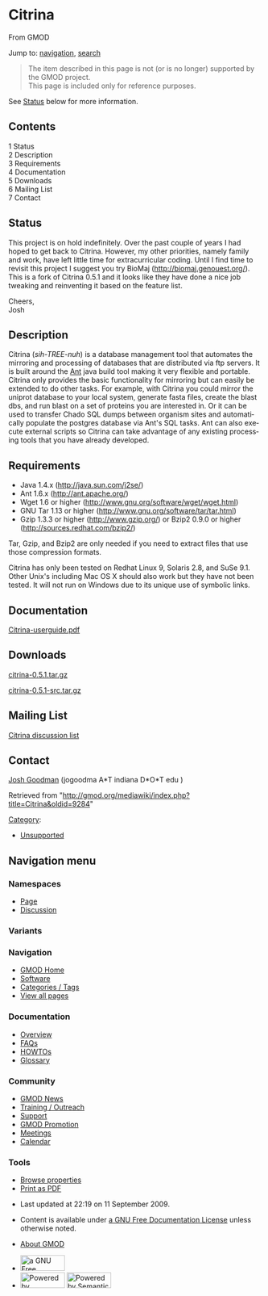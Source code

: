 <div id="mw-page-base" class="noprint">

</div>

<div id="mw-head-base" class="noprint">

</div>

<div id="content" class="mw-body" role="main">

<span id="top"></span>

<div id="mw-js-message" style="display:none;">

</div>



# <span dir="auto">Citrina</span>

<div id="bodyContent">

<div id="siteSub">

From GMOD

</div>

<div id="contentSub">

</div>

<div id="jump-to-nav" class="mw-jump">

Jump to: [navigation](#mw-navigation), [search](#p-search)

</div>

<div id="mw-content-text" class="mw-content-ltr" lang="en" dir="ltr">

> The item described in this page is not (or is no longer) supported by
> the GMOD project.  
> This page is included only for reference purposes.

See [Status](#Status) below for more information.

  

<div id="toc" class="toc">

<div id="toctitle">

## Contents

</div>

- [<span class="tocnumber">1</span>
  <span class="toctext">Status</span>](#Status)
- [<span class="tocnumber">2</span>
  <span class="toctext">Description</span>](#Description)
- [<span class="tocnumber">3</span>
  <span class="toctext">Requirements</span>](#Requirements)
- [<span class="tocnumber">4</span>
  <span class="toctext">Documentation</span>](#Documentation)
- [<span class="tocnumber">5</span>
  <span class="toctext">Downloads</span>](#Downloads)
- [<span class="tocnumber">6</span> <span class="toctext">Mailing
  List</span>](#Mailing_List)
- [<span class="tocnumber">7</span>
  <span class="toctext">Contact</span>](#Contact)

</div>

## <span id="Status" class="mw-headline">Status</span>

This project is on hold indefinitely. Over the past couple of years I
had hoped to get back to Citrina. However, my other priorities, namely
family and work, have left little time for extracurricular coding. Until
I find time to revisit this project I suggest you try BioMaj
(<a href="http://biomaj.genouest.org/" class="external free"
rel="nofollow">http://biomaj.genouest.org/</a>). This is a fork of
Citrina 0.5.1 and it looks like they have done a nice job tweaking and
reinventing it based on the feature list.

Cheers,  
Josh

## <span id="Description" class="mw-headline">Description</span>

Citrina (*sih-TREE-nuh*) is a database management tool that automates
the mirroring and processing of databases that are distributed via ftp
servers. It is built around the
<a href="http://en.wikipedia.org/wiki/Ant" class="extiw"
title="wp:Ant">Ant</a> java build tool making it very flexible and
portable. Citrina only provides the basic functionality for mirroring
but can easily be extended to do other tasks. For example, with Citrina
you could mirror the uniprot database to your local system, generate
fasta files, create the blast dbs, and run blast on a set of proteins
you are interested in. Or it can be used to transfer Chado SQL dumps
between organism sites and automatically populate the postgres database
via Ant's SQL tasks. Ant can also execute external scripts so Citrina
can take advantage of any existing processing tools that you have
already developed.

  

## <span id="Requirements" class="mw-headline">Requirements</span>

- Java 1.4.x (<a href="http://java.sun.com/j2se/" class="external free"
  rel="nofollow">http://java.sun.com/j2se/</a>)
- Ant 1.6.x (<a href="http://ant.apache.org" class="external text"
  rel="nofollow">http://ant.apache.org/</a>)
- Wget 1.6 or higher
  (<a href="http://www.gnu.org/software/wget/wget.html"
  class="external free"
  rel="nofollow">http://www.gnu.org/software/wget/wget.html</a>)
- GNU Tar 1.13 or higher
  (<a href="http://www.gnu.org/software/tar/tar.html" class="external free"
  rel="nofollow">http://www.gnu.org/software/tar/tar.html</a>)
- Gzip 1.3.3 or higher
  (<a href="http://www.gzip.org/" class="external free"
  rel="nofollow">http://www.gzip.org/</a>) or Bzip2 0.9.0 or higher
  (<a href="http://sources.redhat.com/bzip2/" class="external free"
  rel="nofollow">http://sources.redhat.com/bzip2/</a>)

Tar, Gzip, and Bzip2 are only needed if you need to extract files that
use those compression formats.

Citrina has only been tested on Redhat Linux 9, Solaris 2.8, and SuSe
9.1. Other Unix's including Mac OS X should also work but they have not
been tested. It will not run on Windows due to its unique use of
symbolic links.

  

## <span id="Documentation" class="mw-headline">Documentation</span>

<a href="../mediawiki/images/3/3b/Citrina-userguide.pdf"
class="internal" title="Citrina-userguide.pdf">Citrina-userguide.pdf</a>

  

## <span id="Downloads" class="mw-headline">Downloads</span>

<a
href="http://prdownloads.sourceforge.net/gmod/citrina-0.5.1.tar.gz?download"
class="external text" rel="nofollow">citrina-0.5.1.tar.gz</a>

<a
href="http://prdownloads.sourceforge.net/gmod/citrina-0.5.1-src.tar.gz?download"
class="external text" rel="nofollow">citrina-0.5.1-src.tar.gz</a>

  

## <span id="Mailing_List" class="mw-headline">Mailing List</span>

<a
href="http://sourceforge.net/mailarchive/forum.php?forum=gmod-citrina"
class="external text" rel="nofollow">Citrina discussion list</a>

  

## <span id="Contact" class="mw-headline">Contact</span>

[Josh Goodman](User:Jogoodma "User:Jogoodma") (jogoodma A\*T indiana
D\*O\*T edu )

</div>

<div class="printfooter">

Retrieved from
"<http://gmod.org/mediawiki/index.php?title=Citrina&oldid=9284>"

</div>

<div id="catlinks" class="catlinks">

<div id="mw-normal-catlinks" class="mw-normal-catlinks">

[Category](Special:Categories "Special:Categories"):

- [Unsupported](Category:Unsupported "Category:Unsupported")

</div>

</div>

<div class="visualClear">

</div>

</div>

</div>

<div id="mw-navigation">

## Navigation menu

<div id="mw-head">



<div id="left-navigation">

<div id="p-namespaces" class="vectorTabs" role="navigation"
aria-labelledby="p-namespaces-label">

### Namespaces

- <span id="ca-nstab-main"><a href="Citrina" accesskey="c"
  title="View the content page [c]">Page</a></span>
- <span id="ca-talk"><a
  href="http://gmod.org/mediawiki/index.php?title=Talk:Citrina&amp;action=edit&amp;redlink=1"
  accesskey="t"
  title="Discussion about the content page [t]">Discussion</a></span>

</div>

<div id="p-variants" class="vectorMenu emptyPortlet" role="navigation"
aria-labelledby="p-variants-label">

### 

### Variants[](#)

<div class="menu">

</div>

</div>

</div>

<div id="right-navigation">





</div>



</div>

</div>

</div>

<div id="mw-panel">

<div id="p-logo" role="banner">

<a href="Main_Page"
style="background-image: url(../images/GMOD-cogs.png);"
title="Visit the main page"></a>

</div>

<div id="p-Navigation" class="portal" role="navigation"
aria-labelledby="p-Navigation-label">

### Navigation

<div class="body">

- <span id="n-GMOD-Home">[GMOD Home](Main_Page)</span>
- <span id="n-Software">[Software](GMOD_Components)</span>
- <span id="n-Categories-.2F-Tags">[Categories /
  Tags](Categories)</span>
- <span id="n-View-all-pages">[View all pages](Special:AllPages)</span>

</div>

</div>

<div id="p-Documentation" class="portal" role="navigation"
aria-labelledby="p-Documentation-label">

### Documentation

<div class="body">

- <span id="n-Overview">[Overview](Overview)</span>
- <span id="n-FAQs">[FAQs](Category:FAQ)</span>
- <span id="n-HOWTOs">[HOWTOs](Category:HOWTO)</span>
- <span id="n-Glossary">[Glossary](Glossary)</span>

</div>

</div>

<div id="p-Community" class="portal" role="navigation"
aria-labelledby="p-Community-label">

### Community

<div class="body">

- <span id="n-GMOD-News">[GMOD News](GMOD_News)</span>
- <span id="n-Training-.2F-Outreach">[Training /
  Outreach](Training_and_Outreach)</span>
- <span id="n-Support">[Support](Support)</span>
- <span id="n-GMOD-Promotion">[GMOD Promotion](GMOD_Promotion)</span>
- <span id="n-Meetings">[Meetings](Meetings)</span>
- <span id="n-Calendar">[Calendar](Calendar)</span>

</div>

</div>

<div id="p-tb" class="portal" role="navigation"
aria-labelledby="p-tb-label">

### Tools

<div class="body">


- <span id="t-smwbrowselink"><a href="Special:Browse/Citrina" rel="smw-browse">Browse properties</a></span>
- <span id="t-pdf">[Print as
  PDF](http://gmod.org/mediawiki/index.php?title=Special:PdfPrint&page=Citrina)</span>

</div>

</div>

</div>

</div>

<div id="footer" role="contentinfo">

- <span id="footer-info-lastmod">Last updated at 22:19 on 11 September
  2009.</span>
<!-- - <span id="footer-info-viewcount">32,999 page views.</span> -->
- <span id="footer-info-copyright">Content is available under
  <a href="http://www.gnu.org/licenses/fdl-1.3.html" class="external"
  rel="nofollow">a GNU Free Documentation License</a> unless otherwise
  noted.</span>

<!-- -->

- <span id="footer-places-about">[About
  GMOD](GMOD:About "GMOD:About")</span>

<!-- -->

- <span id="footer-copyrightico">[<img src="http://www.gnu.org/graphics/gfdl-logo-small.png" width="88"
  height="31" alt="a GNU Free Documentation License" />](http://www.gnu.org/licenses/fdl-1.3.html)</span>
- <span id="footer-poweredbyico">[<img
  src="../mediawiki/skins/common/images/poweredby_mediawiki_88x31.png"
  width="88" height="31" alt="Powered by MediaWiki" />](http://www.mediawiki.org/)
  [<img
  src="../mediawiki/extensions/SemanticMediaWiki/resources/images/smw_button.png"
  width="88" height="31" alt="Powered by Semantic MediaWiki" />](https://www.semantic-mediawiki.org/wiki/Semantic_MediaWiki)</span>

<div style="clear:both">

</div>

</div>
